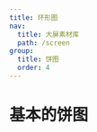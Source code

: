 ```yaml
---
title: 环形图
nav:
  title: 大屏素材库
  path: /screen
group:
  title: 饼图
  order: 4
---
```


# 基本的饼图

<code src="../../../example/BasePieDemo/index1.tsx" background="#040727">

<code src="../../../example/BasePieDemo/index2.tsx" background="#040727">

<code src="../../../example/BasePieDemo/index3.tsx" background="#040727">
